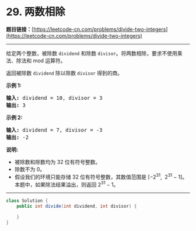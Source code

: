 # 29. 两数相除

**题目链接：**[https://leetcode-cn.com/problems/divide-two-integers](https://leetcode-cn.com/problems/divide-two-integers)

---

<div class="content__1Y2H">
 <div class="notranslate">
  <p>给定两个整数，被除数&nbsp;<code>dividend</code>&nbsp;和除数&nbsp;<code>divisor</code>。将两数相除，要求不使用乘法、除法和 mod 运算符。</p> 
  <p>返回被除数&nbsp;<code>dividend</code>&nbsp;除以除数&nbsp;<code>divisor</code>&nbsp;得到的商。</p> 
  <p><strong>示例&nbsp;1:</strong></p> 
  <pre class="language-text"><strong>输入:</strong> dividend = 10, divisor = 3
<strong>输出:</strong> 3</pre> 
  <p><strong>示例&nbsp;2:</strong></p> 
  <pre class="language-text"><strong>输入:</strong> dividend = 7, divisor = -3
<strong>输出:</strong> -2</pre> 
  <p><strong>说明:</strong></p> 
  <ul> 
   <li>被除数和除数均为 32 位有符号整数。</li> 
   <li>除数不为&nbsp;0。</li> 
   <li>假设我们的环境只能存储 32 位有符号整数，其数值范围是 [−2<sup>31</sup>,&nbsp; 2<sup>31&nbsp;</sup>− 1]。本题中，如果除法结果溢出，则返回 2<sup>31&nbsp;</sup>− 1。</li> 
  </ul> 
 </div>
</div>

---

```java
class Solution {
    public int divide(int dividend, int divisor) {
        
    }
}
```